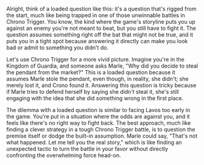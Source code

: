 Alright, think of a loaded question like this: it's a question that's rigged from the start, much like being trapped in one of those unwinnable battles in Chrono Trigger. You know, the kind where the game's storyline puts you up against an enemy you're not meant to beat, but you still have to fight it. The question assumes something right off the bat that might not be true, and it puts you in a tight spot because answering it directly can make you look bad or admit to something you didn't do.

Let's use Chrono Trigger for a more vivid picture. Imagine you're in the Kingdom of Guardia, and someone asks Marle, "Why did you decide to steal the pendant from the market?" This is a loaded question because it assumes Marle stole the pendant, even though, in reality, she didn't; she merely lost it, and Crono found it. Answering this question is tricky because if Marle tries to defend herself by saying she didn't steal it, she's still engaging with the idea that she did something wrong in the first place.

The dilemma with a loaded question is similar to facing Lavos too early in the game. You're put in a situation where the odds are against you, and it feels like there's no right way to fight back. The best approach, much like finding a clever strategy in a tough Chrono Trigger battle, is to question the premise itself or dodge the built-in assumption. Marle could say, "That's not what happened. Let me tell you the real story," which is like finding an unexpected tactic to turn the battle in your favor without directly confronting the overwhelming force head-on.
